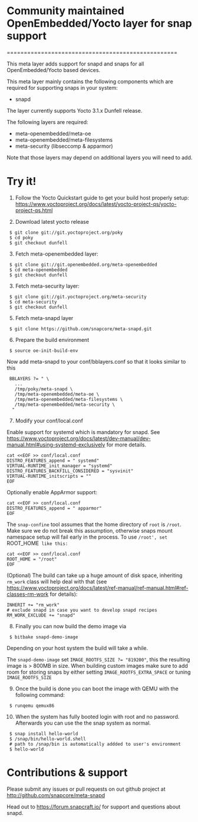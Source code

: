 # Community maintained OpenEmbedded/Yocto layer for snap support
==================================================

This meta layer adds support for snapd and snaps for all OpenEmbedded/Yocto
based devices.

This meta layer mainly contains the following components which are
required for supporting snaps in your system:

 * snapd

The layer currently supports Yocto 3.1.x Dunfell release.

The following layers are required:

 - meta-openembedded/meta-oe
 - meta-openembedded/meta-filesystems
 - meta-security (libseccomp & apparmor)

Note that those layers may depend on additional layers you will need to add.


# Try it!

1. Follow the Yocto Quickstart guide to get your build host properly
   setup: https://www.yoctoproject.org/docs/latest/yocto-project-qs/yocto-project-qs.html

2. Download latest yocto release

```
 $ git clone git://git.yoctoproject.org/poky
 $ cd poky
 $ git checkout dunfell
```

3. Fetch meta-openembedded layer:

```
 $ git clone git://git.openembedded.org/meta-openembedded
 $ cd meta-openembedded
 $ git checkout dunfell
```

3. Fetch meta-security layer:

```
 $ git clone git://git.yoctoproject.org/meta-security
 $ cd meta-security
 $ git checkout dunfell
```

5. Fetch meta-snapd layer

```
 $ git clone https://github.com/snapcore/meta-snapd.git
```

6. Prepare the build environment

```
 $ source oe-init-build-env
```

 Now add meta-snapd to your conf/bblayers.conf so that it looks similar to this

```
 BBLAYERS ?= " \
   ...
   /tmp/poky/meta-snapd \
   /tmp/meta-openembedded/meta-oe \
   /tmp/meta-openembedded/meta-filesystems \
   /tmp/meta-openembedded/meta-security \
  "
```

7. Modify your conf/local.conf

 Enable support for systemd which is mandatory for snapd. See
 https://www.yoctoproject.org/docs/latest/dev-manual/dev-manual.html#using-systemd-exclusively
 for more details.

```
cat <<EOF >> conf/local.conf
DISTRO_FEATURES_append = " systemd"
VIRTUAL-RUNTIME_init_manager = "systemd"
DISTRO_FEATURES_BACKFILL_CONSIDERED = "sysvinit"
VIRTUAL-RUNTIME_initscripts = ""
EOF
```

Optionally enable AppArmor support:

```
cat <<EOF >> conf/local.conf
DISTRO_FEATURES_append = " apparmor"
EOF
```

The `snap-confine` tool assumes that the home directory of `root` is `/root`.
Make sure we do not break this assumption, otherwise snaps mount namespace
setup will fail early in the process. To use `/root', set `ROOT_HOME` like
this:`

```
cat <<EOF >> conf/local.conf
ROOT_HOME = "/root"
EOF
```

 (Optional) The build can take up a huge amount of disk space, inheriting
 `rm_work` class will help deal with that (see
 https://www.yoctoproject.org/docs/latest/ref-manual/ref-manual.html#ref-classes-rm-work
 for details):

```
INHERIT += "rm_work"
# exclude snapd in case you want to develop snapd recipes
RM_WORK_EXCLUDE += "snapd"
```

8. Finally you can now build the demo image via

```
 $ bitbake snapd-demo-image
```

 Depending on your host system the build will take a while.

 The `snapd-demo-image` set `IMAGE_ROOTFS_SIZE ?= "819200"`, this the resulting
 image is > 800MB in size. When building custom images make sure to add room for
 storing snaps by either setting `IMAGE_ROOTFS_EXTRA_SPACE` or tuning
 `IMAGE_ROOTFS_SIZE`

9. Once the build is done you can boot the image with QEMU with the following
   command:

```
 $ runqemu qemux86
```

10. When the system has fully booted login with root and no password. Afterwards
   you can use the the snap system as normal.

```
 $ snap install hello-world
 $ /snap/bin/hello-world.shell
 # path to /snap/bin is automatically addded to user's environment
 $ hello-world
```

# Contributions & support

Please submit any issues or pull requests on out github project at
http://github.com/snapcore/meta-snapd

Head out to https://forum.snapcraft.io/ for support and questions about snapd.

